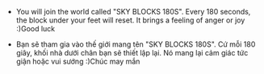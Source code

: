 * You will join the world called "SKY BLOCKS 180S". Every 180 seconds, the block under your feet will reset. It brings a feeling of anger or joy :)Good luck

* Bạn sẽ tham gia vào thế giới mang tên "SKY BLOCKS 180S". Cứ mỗi 180 giây, khối nhà dưới chân bạn sẽ thiết lập lại. Nó mang lại cảm giác tức giận hoặc vui sướng :)Chúc may mắn